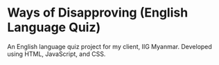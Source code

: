 # Ways of Disapproving (English Language Quiz)
An English language quiz project for my client, IIG Myanmar. Developed using HTML, JavaScript, and CSS.
